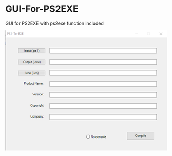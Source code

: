 # GUI-For-PS2EXE
GUI for PS2EXE with ps2exe function included


![ScreenShot](https://raw.githubusercontent.com/mytreiel/GUI-For-PS2EXE/master/PS1-To-EXE.png)